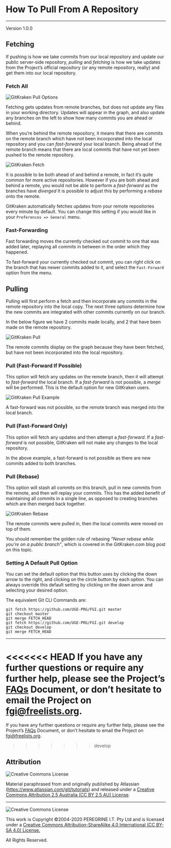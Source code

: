 # How To Pull From A Repository

---

Version 1.0.0

## Fetching

If pushing is how we take commits from our local repository and update our public server-side repository, *pulling* and *fetching* is how we take updates from the Project&rsquo;s official repository (or any remote repository, really) and get them into our local repository.

### Fetch All

![GitKraken Pull Options](https://support.gitkraken.com/img/documentation/repositories/pull-options.png)

Fetching gets updates from remote branches, but does not update any files in your working directory. Updates will appear in the graph, and also update any branches on the left to show how many commits you are ahead or behind.

When you&rsquo;re behind the remote repository, it means that there are commits on the remote branch which have not been incorporated into the local repository and you can *fast-forward* your local branch. Being ahead of the remote branch means that there are local commits that have not yet been pushed to the remote repository.

![GitKraken Fetch](https://support.gitkraken.com/img/documentation/repositories/fetch.png)

It is possible to be both ahead of and behind a remote, in fact it&rsquo;s quite common for more active repositories. However if you are both ahead and behind a remote, you would not be able to perform a *fast-forward* as the branches have *diverged* It is possible to adjust this by performing a *rebase* onto the remote.

GitKraken automatically fetches updates from your remote repositories every minute by default. You can change this setting if you would like in your `Preferences => General` menu.

### Fast-Forwarding

Fast forwarding moves the currently checked out commit to one that was added later, replaying all commits in between in the order which they happened.

To fast-forward your currently checked out commit, you can right click on the branch that has newer commits added to it, and select the `Fast-Forward` option from the menu.

## Pulling

Pulling will first perform a fetch and then incorporate any commits in the remote repository into the local copy. The next three options determine how the new commits are integrated with other commits currently on our branch.

In the below figure we have 2 commits made locally, and 2 that have been made on the remote repository.

![GitKraken Pull](https://support.gitkraken.com/img/documentation/repositories/ahead-behind.png)

The remote commits display on the graph because they have been fetched,
but have not been incorporated into the local repository.

### Pull (Fast-Forward If Possible)

This option will fetch any updates on the remote branch, then it will attempt to *fast-forward* the local branch. If a *fast-forward* is not possible, a *merge* will be performed. This is the default option for new GitKraken users.

![GitKraken Pull Example](https://support.gitkraken.com/img/documentation/repositories/example-pull-ff.png)

A fast-forward was not possible, so the remote branch was merged into the local branch.

### Pull (Fast-Forward Only)

This option will fetch any updates and then attempt a *fast-forward*. If a *fast-forward* is not possible, GitKraken will not make any changes to the local repository.

In the above example, a fast-forward is not possible as there are new commits added to both branches.

### Pull (Rebase)

This option will stash all commits on this branch, pull in new commits from the remote, and then will replay your commits. This has the added benefit of maintaining all commits in a single line, as opposed to creating branches which are then merged back together.

![GitKraken Rebase](https://support.gitkraken.com/img/documentation/repositories/example-pull-rebase.png)

The remote commits were pulled in, then the local commits were moved on top of them.

You should remember the golden rule of rebasing *&ldquo;Never rebase while you&rsquo;re on a public branch&rdquo;*, which is covered in the GitKraken.com blog post on this topic.

### Setting A Default Pull Option

You can set the default option that this button uses by clicking the down arrow to the right, and clicking on the circle button by each option. You can always override this default setting by clicking on the down arrow and selecting your desired option.

The equivalent Git CLI Commands are:

~~~
git fetch https://github.com/UGE-PRG/FGI.git master
git checkout master
git merge FETCH_HEAD
git fetch https://github.com/UGE-PRG/FGI.git develop
git checkout develop
git merge FETCH_HEAD
~~~

---

<<<<<<< HEAD
If you have any further questions or require any further help, please see the Project&rsquo;s [FAQs](FAQs.md) Document, or don&rsquo;t hesitate to email the Project on <fgi@freelists.org>.
=======
If you have any further questions or require any further help, please see the Project&rsquo;s [FAQs](https://github.com/Dulux-Oz/FGI/tree/master/Project_Documentation/FAQs.md) Document, or don&rsquo;t hesitate to email the Project on <fgi@freelists.org>.
>>>>>>> develop

## Attribution

![Creative Commons License](https://i.creativecommons.org/l/by-sa/2.5/au/88x31.png "Creative Commons License")

Material paraphrased from and originally published by Atlassian (https://www.atlassian.com/git/tutorials) and released under a [Creative Commons Attribution 2.5 Australia (CC BY 2.5 AU) License](http://creativecommons.org/licenses/by/2.5/au/).

---

![Creative Commons License](https://i.creativecommons.org/l/by-sa/4.0/88x31.png "Creative Commons License")

This work is Copyright &copy;2004-2020 PEREGRINE I.T. Pty Ltd and is licensed under a [Creative Commons Attribution-ShareAlike 4.0 International (CC BY-SA 4.0) License.](https://creativecommons.org/licenses/by-sa/4.0/)

All Rights Reserved.
